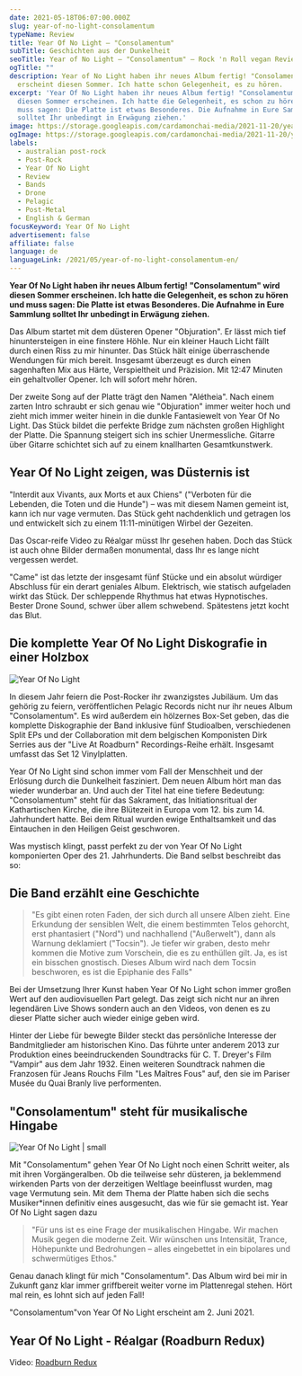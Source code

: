 ```yaml
---
date: 2021-05-18T06:07:00.000Z
slug: year-of-no-light-consolamentum
typeName: Review
title: Year Of No Light – "Consolamentum"
subTitle: Geschichten aus der Dunkelheit
seoTitle: Year of No Light – "Consolamentum" – Rock 'n Roll vegan Review
ogTitle: ""
description: Year of No Light haben ihr neues Album fertig! "Consolamentum"
  erscheint diesen Sommer. Ich hatte schon Gelegenheit, es zu hören.
excerpt: 'Year Of No Light haben ihr neues Album fertig! "Consolamentum" wird
  diesen Sommer erscheinen. Ich hatte die Gelegenheit, es schon zu hören und
  muss sagen: Die Platte ist etwas Besonderes. Die Aufnahme in Eure Sammlung
  solltet Ihr unbedingt in Erwägung ziehen.'
image: https://storage.googleapis.com/cardamonchai-media/2021-11-20/year-of-no-light-jpg-imagine-f8f8f8_767271_1024_768/640.webp
ogImage: https://storage.googleapis.com/cardamonchai-media/2021-11-20/year-of-no-light-fb-png-imagine-f8f8f8_6a6564_1200_628/640.webp
labels:
  - australian post-rock
  - Post-Rock
  - Year Of No Light
  - Review
  - Bands
  - Drone
  - Pelagic
  - Post-Metal
  - English & German
focusKeyword: Year Of No Light
advertisement: false
affiliate: false
language: de
languageLink: /2021/05/year-of-no-light-consolamentum-en/
---
```


**Year Of No Light haben ihr neues Album fertig! "Consolamentum" wird diesen Sommer erscheinen. Ich hatte die Gelegenheit, es schon zu hören und muss sagen: Die Platte ist etwas Besonderes. Die Aufnahme in Eure Sammlung solltet Ihr unbedingt in Erwägung ziehen.**

Das Album startet mit dem düsteren Opener "Objuration". Er lässt mich tief hinuntersteigen in eine finstere Höhle. Nur ein kleiner Hauch Licht fällt durch einen Riss zu mir hinunter. Das Stück hält einige überraschende Wendungen für mich bereit. Insgesamt überzeugt es durch einen sagenhaften Mix aus Härte, Verspieltheit und Präzision. Mit 12:47 Minuten ein gehaltvoller Opener. Ich will sofort mehr hören.

Der zweite Song auf der Platte trägt den Namen "Alétheia". Nach einem zarten Intro schraubt er sich genau wie "Objuration" immer weiter hoch und zieht mich immer weiter hinein in die dunkle Fantasiewelt von Year Of No Light. Das Stück bildet die perfekte Bridge zum nächsten großen Highlight der Platte. Die Spannung steigert sich ins schier Unermessliche. Gitarre über Gitarre schichtet sich auf zu einem knallharten Gesamtkunstwerk.

## Year Of No Light zeigen, was Düsternis ist

"Interdit aux Vivants, aux Morts et aux Chiens" ("Verboten für die Lebenden, die Toten und die Hunde") – was mit diesem Namen gemeint ist, kann ich nur vage vermuten. Das Stück geht nachdenklich und getragen los und entwickelt sich zu einem 11:11-minütigen Wirbel der Gezeiten.

Das Oscar-reife Video zu Réalgar müsst Ihr gesehen haben. Doch das Stück ist auch ohne Bilder dermaßen monumental, dass Ihr es lange nicht vergessen werdet.

"Came" ist das letzte der insgesamt fünf Stücke und ein absolut würdiger Abschluss für ein derart geniales Album. Elektrisch, wie statisch aufgeladen wirkt das Stück. Der schleppende Rhythmus hat etwas Hypnotisches. Bester Drone Sound, schwer über allem schwebend. Spätestens jetzt kocht das Blut.

## Die komplette Year Of No Light Diskografie in einer Holzbox

![Year Of No Light](https://storage.googleapis.com/cardamonchai-media/2021-11-20/year-of-no-light-3-png-imagine-f8f8f8_b49c9a_800_800/640.webp)

In diesem Jahr feiern die Post-Rocker ihr zwanzigstes Jubiläum. Um das gehörig zu feiern, veröffentlichen Pelagic Records nicht nur ihr neues Album "Consolamentum". Es wird außerdem ein hölzernes Box-Set geben, das die komplette Diskographie der Band inklusive fünf Studioalben, verschiedenen Split EPs und der Collaboration mit dem belgischen Komponisten Dirk Serries aus der "Live At Roadburn" Recordings-Reihe erhält. Insgesamt umfasst das Set 12 Vinylplatten.

Year Of No Light sind schon immer vom Fall der Menschheit und der Erlösung durch die Dunkelheit fasziniert. Dem neuen Album hört man das wieder wunderbar an. Und auch der Titel hat eine tiefere Bedeutung: "Consolamentum" steht für das Sakrament, das Initiationsritual der Kathartischen Kirche, die ihre Blütezeit in Europa vom 12. bis zum 14. Jahrhundert hatte. Bei dem Ritual wurden ewige Enthaltsamkeit und das Eintauchen in den Heiligen Geist geschworen.

Was mystisch klingt, passt perfekt zu der von Year Of No Light komponierten Oper des 21. Jahrhunderts. Die Band selbst beschreibt das so:

## Die Band erzählt eine Geschichte

> "Es gibt einen roten Faden, der sich durch all unsere Alben zieht. Eine Erkundung der sensiblen Welt, die einem bestimmten Telos gehorcht, erst phantasiert ("Nord") und nachhallend ("Außerwelt"), dann als Warnung deklamiert ("Tocsin"). Je tiefer wir graben, desto mehr kommen die Motive zum Vorschein, die es zu enthüllen gilt. Ja, es ist ein bisschen gnostisch. Dieses Album wird nach dem Tocsin beschworen, es ist die Epiphanie des Falls"

Bei der Umsetzung Ihrer Kunst haben Year Of No Light schon immer großen Wert auf den audiovisuellen Part gelegt. Das zeigt sich nicht nur an ihren legendären Live Shows sondern auch an den Videos, von denen es zu dieser Platte sicher auch wieder einige geben wird.

Hinter der Liebe für bewegte Bilder steckt das persönliche Interesse der Bandmitglieder am historischen Kino. Das führte unter anderem 2013 zur Produktion eines beeindruckenden Soundtracks für C. T. Dreyer's Film "Vampir" aus dem Jahr 1932. Einen weiteren Soundtrack nahmen die Franzosen für Jeans Rouchs Film "Les Maîtres Fous" auf, den sie im Pariser Musée du Quai Branly live performenten.

## "Consolamentum" steht für musikalische Hingabe

![Year Of No Light | small](https://storage.googleapis.com/cardamonchai-media/2021-11-20/year-of-no-light-1-jpeg-imagine-181808_24150e_800_800/640.webp)

Mit "Consolamentum" gehen Year Of No Light noch einen Schritt weiter, als mit ihren Vorgängeralben. Ob die teilweise sehr düsteren, ja beklemmend wirkenden Parts von der derzeitigen Weltlage beeinflusst wurden, mag vage Vermutung sein. Mit dem Thema der Platte haben sich die sechs Musiker\*innen definitiv eines ausgesucht, das wie für sie gemacht ist. Year Of No Light sagen dazu

> "Für uns ist es eine Frage der musikalischen Hingabe. Wir machen Musik gegen die moderne Zeit. Wir wünschen uns Intensität, Trance, Höhepunkte und Bedrohungen – alles eingebettet in ein bipolares und schwermütiges Ethos."

Genau danach klingt für mich "Consolamentum". Das Album wird bei mir in Zukunft ganz klar immer griffbereit weiter vorne im Plattenregal stehen. Hört mal rein, es lohnt sich auf jeden Fall!

"Consolamentum"von Year Of No Light erscheint am 2. Juni 2021.

## Year Of No Light - Réalgar (Roadburn Redux)

<Vimeo id="535768352" />

Video: [Roadburn Redux](https://www.roadburnredux.com/)
